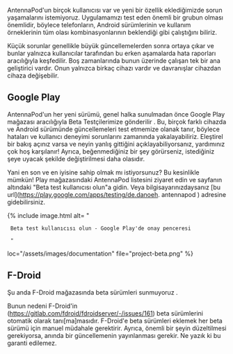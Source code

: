 AntennaPod'un birçok kullanıcısı var ve yeni bir özellik eklediğimizde sorun yaşamalarını istemiyoruz. Uygulamamızı test eden önemli bir grubun olması önemlidir, böylece telefonların, Android sürümlerinin ve kullanım örneklerinin tüm olası kombinasyonlarının beklendiği gibi çalıştığını biliriz.

Küçük sorunlar genellikle büyük güncellemelerden sonra ortaya çıkar ve bunlar yalnızca kullanıcılar tarafından bu erken aşamalarda hata raporları aracılığıyla keşfedilir. Boş zamanlarında bunun üzerinde çalışan tek bir ana geliştirici vardır. Onun yalnızca birkaç cihazı vardır ve davranışlar cihazdan cihaza değişebilir.

## Google Play

AntennaPod'un her yeni sürümü, genel halka sunulmadan önce Google Play mağazası aracılığıyla Beta Testçilerimize gönderilir . Bu, birçok farklı cihazda ve Android sürümünde güncellemeleri test etmemize olanak tanır, böylece hataları ve kullanıcı deneyimi sorunlarını zamanında yakalayabiliriz. Eleştirel bir bakış açınız varsa ve neyin yanlış gittiğini açıklayabiliyorsanız, yardımınız çok hoş karşılanır! Ayrıca, beğenmediğiniz bir şey görürseniz, istediğiniz şeye uyacak şekilde değiştirilmesi daha olasıdır.

Yani en son ve en iyisine sahip olmak mı istiyorsunuz? Bu kesinlikle mümkün! Play mağazasındaki AntennaPod listesini ziyaret edin ve sayfanın altındaki "Beta test kullanıcısı olun"a gidin. Veya bilgisayarınızdaysanız [bu url](https://play.google.com/apps/testing/de.danoeh. antennapod ) adresine gidebilirsiniz.

{% include image.html alt= "

     Beta test kullanıcısı olun - Google Play'de onay penceresi

     "

loc="/assets/images/documentation" file="project-beta.png" %}

## F-Droid

Şu anda F-Droid mağazasında beta sürümleri sunmuyoruz .

Bunun nedeni F-Droid'in (https://gitlab.com/fdroid/fdroidserver/-/issues/161) beta sürümlerini otomatik olarak tanı[ma]masıdır. F-Droid'e beta sürümleri eklemek her beta sürümü için manuel müdahale gerektirir. Ayrıca, önemli bir şeyin düzeltilmesi gerekiyorsa, anında bir güncellemenin yayınlanması gerekir. Ne yazık ki bu garanti edilemez.
